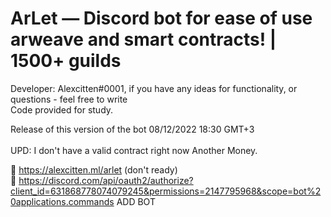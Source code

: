 # ArLet — Discord bot for ease of use arweave and smart contracts! | 1500+ guilds

Developer: Alexcitten#0001, if you have any ideas for functionality, or questions - feel free to write<br>
Code provided for study.

Release of this version of the bot 08/12/2022 18:30 GMT+3<br> <br>
UPD: I don't have a valid contract right now Another Money.

🔗 https://alexcitten.ml/arlet (don't ready)<br>
🔗 https://discord.com/api/oauth2/authorize?client_id=631868778074079245&permissions=2147795968&scope=bot%20applications.commands ADD BOT
